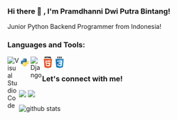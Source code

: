 ### Hi there 👋 , I'm Pramdhanni Dwi Putra Bintang!
Junior Python Backend Programmer from Indonesia!

### Languages and Tools:

<img align="left" alt="Visual Studio Code" width="26px" src="https://cdn.icon-icons.com/icons2/2107/PNG/512/file_type_vscode_icon_130084.png" />
<img align="left" alt="Python" width="26px" src="https://raw.githubusercontent.com/github/explore/80688e429a7d4ef2fca1e82350fe8e3517d3494d/topics/python/python.png" />
<img align="left" alt="Django" width="26px" src="https://logodix.com/logo/1758841.png" />
<img align="left" alt="HTML5" width="26px" src="https://raw.githubusercontent.com/github/explore/80688e429a7d4ef2fca1e82350fe8e3517d3494d/topics/html/html.png" />
<img align="left" alt="CSS3" width="26px" src="https://raw.githubusercontent.com/github/explore/80688e429a7d4ef2fca1e82350fe8e3517d3494d/topics/css/css.png" />

<br>

### Let's connect with me!
<p>
    <a href="https://www.facebook.com/pramsopel/" target="_blank"><img src="https://img.shields.io/badge/Facebook-Pram-blue" /></a>
    <a href="https://www.instagram.com/pram.dpb/" target="_blank"><img src="https://img.shields.io/badge/Instagram-@pram.dpb_-blue" /></a>
</p>

  <img src="https://github-readme-stats.vercel.app/api/?username=bimbims125&show_icons=true&title_color=fffffff&icon_color=000000&text_color=000000" alt="github stats"/>

<!--
**Pramdhanni* is a ✨ _special_ ✨ repository because its `README.md` (this file) appears on your GitHub profile.

Here are some ideas to get you started:

- 🔭 I’m currently working on ...
- 🌱 I’m currently learning ...
- 👯 I’m looking to collaborate on ...
- 🤔 I’m looking for help with ...
- 💬 Ask me about ...
- 📫 How to reach me: ...
- 😄 Pronouns: ...
- ⚡ Fun fact: ...
-->
